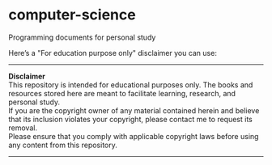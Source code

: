 # computer-science
Programming documents for personal study

Here’s a "For education purpose only" disclaimer you can use:

---

**Disclaimer**  
This repository is intended for educational purposes only. The books and resources stored here are meant to facilitate learning, research, and personal study.  
If you are the copyright owner of any material contained herein and believe that its inclusion violates your copyright, please contact me to request its removal.  
Please ensure that you comply with applicable copyright laws before using any content from this repository.  

---

